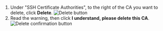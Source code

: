 1. Under "SSH Certificate Authorities", to the right of the CA you want to delete, click **Delete**.
   ![Delete button](/assets/images/help/organizations/ca-delete-button.png)
2. Read the warning, then click **I understand, please delete this CA**.
   ![Delete confirmation button](/assets/images/help/organizations/ca-delete-confirmation.png)
